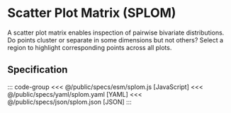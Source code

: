 <script setup>
  import { coordinator } from '@uwdata/vgplot';
  coordinator().clear();
</script>

# Scatter Plot Matrix (SPLOM)

A scatter plot matrix enables inspection of pairwise bivariate distributions. Do points cluster or separate in some dimensions but not others? Select a region to highlight corresponding points across all plots.

<Example spec="/specs/yaml/splom.yaml" />

## Specification

::: code-group
<<< @/public/specs/esm/splom.js [JavaScript]
<<< @/public/specs/yaml/splom.yaml [YAML]
<<< @/public/specs/json/splom.json [JSON]
:::
